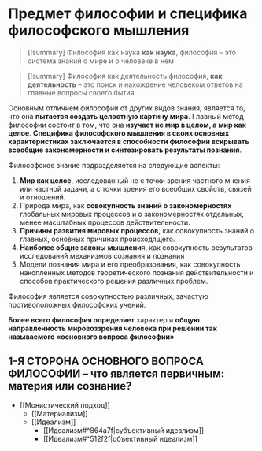 # Предмет философии и специфика философского мышления
> [!summary] Философия как наука
> **как наука**, философия – это система знаний о мире и о человеке в нем

> [!summary] Философия как деятельность
> философия, **как деятельность** – это поиск и нахождение человеком ответов на главные вопросы своего бытия

Основным отличием философии от других видов знания, является то, что она **пытается создать целостную картину мира**.
Главный метод философии состоит в том, что она **изучает не мир в целом, а мир как целое**.
**Специфика философского мышления в своих основных характеристиках заключается в способности философии вскрывать всеобщие закономерности и синтезировать результаты познания**.

Философское знание подразделяется на следующие аспекты:
1. **Мир как целое**, исследованный не с точки зрения частного мнения или частной задачи, а с точки зрения его всеобщих свойств, связей и отношений.
2. Природа мира, как **совокупность знаний о закономерностях** глобальных мировых процессов и о закономерностях отдельных, менее масштабных процессов действительности.
3. **Причины развития мировых процессов**, как совокупность знаний о главных, основных причинах происходящего.
4. **Наиболее общие законы мышлени**я, как совокупность результатов исследований механизмов сознания и познания
5. Модели познания мира и его преобразования, как совокупность накопленных методов теоретического познания действительности и способов практического решения различных проблем.

Философия является совокупностью различных, зачастую противоположных философских учений.

**Более всего философия определяет** характер и **общую направленность мировоззрения человека при решении так называемого «основного вопроса философии»**


## 1-Я СТОРОНА ОСНОВНОГО ВОПРОСА ФИЛОСОФИИ – что является первичным: материя или сознание?
- [[Монистический подход]]
	- [[Материализм]]
	- [[Идеализм]]
		- [[Идеализм#^864a7f|субъективный идеализм]]
		- [[Идеализм#^512f2f|объективный идеализм]]